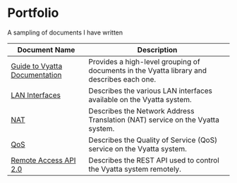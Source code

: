 # Portfolio
A sampling of documents I have written

Document Name | Description
---------------------------------- | -------------------------------------------------
[Guide to Vyatta Documentation](https://github.com/geoff-malange/Portfolio/blob/master/Vyatta-GuideToDocumentation_6.6R0S1_d01.pdf) | Provides a high-level grouping of documents in the Vyatta library and describes each one. 
[LAN Interfaces](https://github.com/geoff-malange/Portfolio/blob/master/Vyatta-LANInterfaces_6.6R0S1_d01.pdf) | Describes the various LAN interfaces available on the Vyatta system.
[NAT](https://github.com/geoff-malange/Portfolio/blob/master/Vyatta-NAT_6.6R0S1_d01.pdf) | Describes the Network Address Translation (NAT) service on the Vyatta system.
[QoS](https://github.com/geoff-malange/Portfolio/blob/master/Vyatta-QoS_6.6R0S6_d02.pdf) | Describes the Quality of Service (QoS) service on the Vyatta system.
[Remote Access API 2.0](https://github.com/geoff-malange/Portfolio/blob/master/Vyatta-RemoteAccessAPI2.0_6.6R0S6_d02.pdf) | Describes the REST API used to control the Vyatta system remotely.
